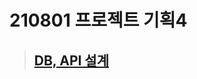 # 210801 프로젝트 기획4

> ## [DB, API 설계](https://www.notion.so/Review-King-377e109fb9974d2fb5eb4ab7751a2ca8)

